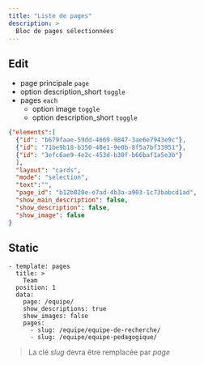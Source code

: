 ```yaml
---
title: "Liste de pages"
description: >
  Bloc de pages sélectionnées
---
```


## Edit

* page principale ```page```
* option description_short ```toggle```
* pages ```each```
  * option image ```toggle```
  * option description_short ```toggle```

```json
{"elements":[
  {"id": "b679faae-59dd-4669-9847-3ae6e7943e9c"}, 
  {"id": "71be9b18-b350-48e1-9e0b-8f5a7bf33951"}, 
  {"id": "3efc6ae9-4e2c-453d-b30f-b66baf1a5e3b"}
  ], 
  "layout": "cards", 
  "mode": "selection", 
  "text":"", 
  "page_id": "b12b020e-e7ad-4b3a-a903-1c73babcd1ad", 
  "show_main_description": false, 
  "show_description": false, 
  "show_image": false
}
```

## Static

```
- template: pages
  title: >
    Team
  position: 1
  data:
    page: /equipe/
    show_descriptions: true
    show_images: false
    pages:
      - slug: /equipe/equipe-de-recherche/
      - slug: /equipe/equipe-pedagogique/
```

> La clé *slug* devra être remplacée par *page* 